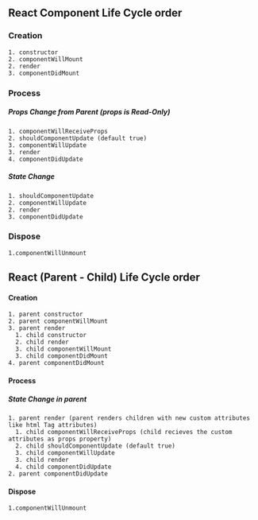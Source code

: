 
## React Component Life Cycle order

### Creation
    1. constructor
    2. componentWillMount
    2. render
    3. componentDidMount
    
### Process
##### Props Change from Parent (props is Read-Only)
    1. componentWillReceiveProps
    2. shouldComponentUpdate (default true)
    3. componentWillUpdate
    3. render
    4. componentDidUpdate
    
##### State Change
    1. shouldComponentUpdate
    2. componentWillUpdate
    2. render
    3. componentDidUpdate

### Dispose
    1.componentWillUnmount
    
## React (Parent - Child) Life Cycle order 
#### Creation
    1. parent constructor
    2. parent componentWillMount
    3. parent render
      1. child constructor
      2. child render
      3. child componentWillMount
      3. child componentDidMount
    4. parent componentDidMount
    
#### Process

##### State Change in parent 
    1. parent render (parent renders children with new custom attributes  like html Tag attributes)
      1. child componentWillReceiveProps (child recieves the custom attributes as props property)
      2. child shouldComponentUpdate (default true)
      3. child componentWillUpdate
      3. child render
      4. child componentDidUpdate
    2. parent componentDidUpdate

#### Dispose
    1.componentWillUnmount  
    
